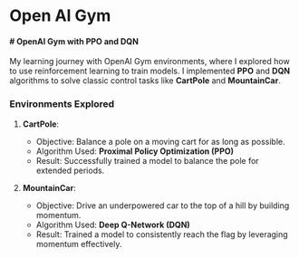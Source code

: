 # Open AI Gym
#### # OpenAI Gym with PPO and DQN

My learning journey with OpenAI Gym environments, where I explored how to use reinforcement learning to train models. I implemented **PPO** and **DQN** algorithms to solve classic control tasks like **CartPole** and **MountainCar**.

### Environments Explored
1. **CartPole**:
   - Objective: Balance a pole on a moving cart for as long as possible.
   - Algorithm Used: **Proximal Policy Optimization (PPO)**
   - Result: Successfully trained a model to balance the pole for extended periods.

2. **MountainCar**:
   - Objective: Drive an underpowered car to the top of a hill by building momentum.
   - Algorithm Used: **Deep Q-Network (DQN)**
   - Result: Trained a model to consistently reach the flag by leveraging momentum effectively.




